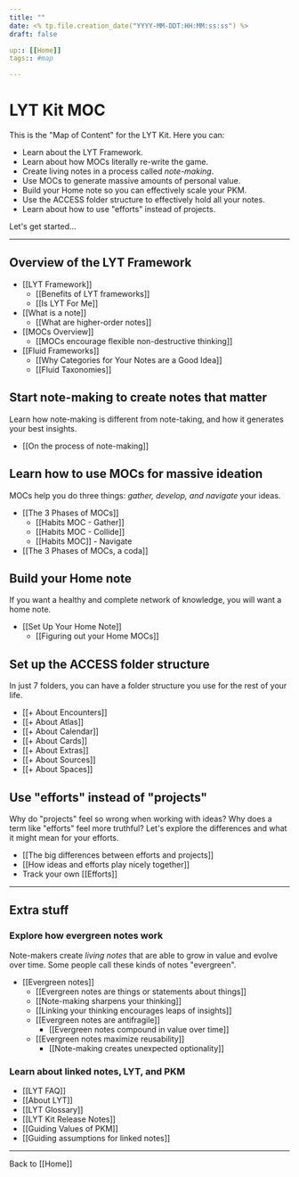 ```yaml
---
title: ""
date: <% tp.file.creation_date("YYYY-MM-DDT:HH:MM:ss:ss") %>
draft: false

up:: [[Home]]
tags:: #map 

---
```



# LYT Kit MOC
This is the "Map of Content" for the LYT Kit. Here you can:

- Learn about the LYT Framework.
- Learn about how MOCs literally re-write the game.
- Create living notes in a process called *note-making*.
- Use MOCs to generate massive amounts of personal value.
- Build your Home note so you can effectively scale your PKM.
- Use the ACCESS folder structure to effectively hold all your notes.
- Learn about how to use "efforts" instead of projects.

Let's get started...

---
## Overview of the LYT Framework
- [[LYT Framework]]
	- [[Benefits of LYT frameworks]]
	- [[Is LYT For Me]]
- [[What is a note]]
	- [[What are higher-order notes]]
- [[MOCs Overview]]
	- [[MOCs encourage flexible non-destructive thinking]]
- [[Fluid Frameworks]]
	- [[Why Categories for Your Notes are a Good Idea]]
	- [[Fluid Taxonomies]]


## Start note-making to create notes that matter
Learn how note-making is different from note-taking, and how it generates your best insights.

- [[On the process of note-making]]


## Learn how to use MOCs for massive ideation
MOCs help you do three things: *gather, develop, and navigate* your ideas.

- [[The 3 Phases of MOCs]]
	- [[Habits MOC - Gather]]
	- [[Habits MOC - Collide]]
	- [[Habits MOC]] - Navigate
- [[The 3 Phases of MOCs, a coda]]


## Build your Home note
If you want a healthy and complete network of knowledge, you will want a home note.

- [[Set Up Your Home Note]]
	- [[Figuring out your Home MOCs]]


## Set up the ACCESS folder structure
In just 7 folders, you can have a folder structure you use for the rest of your life. 

- [[+ About Encounters]]
- [[+ About Atlas]]
- [[+ About Calendar]]
- [[+ About Cards]]
- [[+ About Extras]]
- [[+ About Sources]]
- [[+ About Spaces]]


## Use "efforts" instead of "projects"
Why do "projects" feel so wrong when working with ideas? Why does a term like "efforts" feel more truthful? Let's explore the differences and what it might mean for your efforts.

- [[The big differences between efforts and projects]]
- [[How ideas and efforts play nicely together]]
- Track your own [[Efforts]]


---

## Extra stuff

### Explore how evergreen notes work
Note-makers create *living notes* that are able to grow in value and evolve over time. Some people call these kinds of notes "evergreen".

- [[Evergreen notes]]
	- [[Evergreen notes are things or statements about things]]
	- [[Note-making sharpens your thinking]]
	- [[Linking your thinking encourages leaps of insights]]
	- [[Evergreen notes are antifragile]]
		- [[Evergreen notes compound in value over time]]
	- [[Evergreen notes maximize reusability]]
		- [[Note-making creates unexpected optionality]]

### Learn about linked notes, LYT, and PKM
- [[LYT FAQ]]  
- [[About LYT]]
- [[LYT Glossary]]
- [[LYT Kit Release Notes]]
- [[Guiding Values of PKM]]
- [[Guiding assumptions for linked notes]]

---

Back to [[Home]]